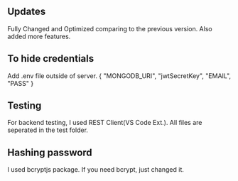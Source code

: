 ## Updates
Fully Changed and Optimized comparing to the previous version. Also added more features.

## To hide credentials
Add .env file outside of server.
{
 "MONGODB_URI",
 "jwtSecretKey",
 "EMAIL",
 "PASS"
}

## Testing 
For backend testing, I used REST Client(VS Code Ext.). All files are seperated in the test folder.

## Hashing password
I used bcryptjs package. If you need bcrypt, just changed it.  